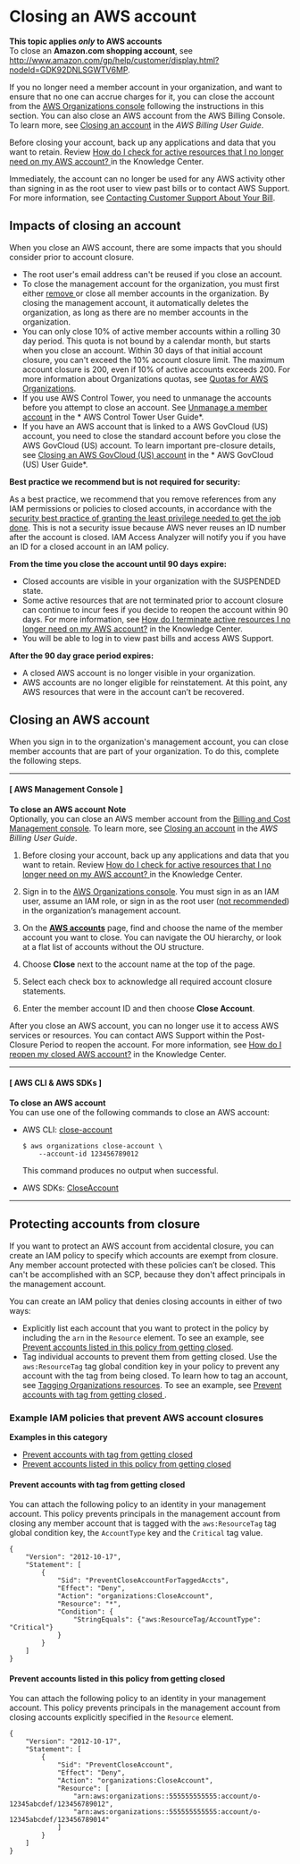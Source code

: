 # Closing an AWS account<a name="orgs_manage_accounts_close"></a>

**This topic applies ***only*** to AWS accounts**  
To close an **Amazon\.com shopping account**, see [http://www\.amazon\.com/gp/help/customer/display\.html?nodeId=GDK92DNLSGWTV6MP](http://www.amazon.com/gp/help/customer/display.html?nodeId=GDK92DNLSGWTV6MP)\.

If you no longer need a member account in your organization, and want to ensure that no one can accrue charges for it, you can close the account from the [AWS Organizations console](https://console.aws.amazon.com/organizations/v2) following the instructions in this section\. You can also close an AWS account from the AWS Billing Console\. To learn more, see [Closing an account](https://docs.aws.amazon.com/awsaccountbilling/latest/aboutv2/close-account.html) in the *AWS Billing User Guide*\.

Before closing your account, back up any applications and data that you want to retain\. Review [How do I check for active resources that I no longer need on my AWS account? ](https://aws.amazon.com/premiumsupport/knowledge-center/check-for-active-resources/) in the Knowledge Center\. 

Immediately, the account can no longer be used for any AWS activity other than signing in as the root user to view past bills or to contact AWS Support\. For more information, see [Contacting Customer Support About Your Bill](https://docs.aws.amazon.com/awsaccountbilling/latest/aboutv2/billing-get-answers.html)\.

## Impacts of closing an account<a name="orgs_account_close_impacts"></a>

When you close an AWS account, there are some impacts that you should consider prior to account closure\. 
+ The root user's email address can't be reused if you close an account\.
+ To close the management account for the organization, you must first either [remove ](orgs_manage_accounts_remove.md#orgs_manage_accounts_remove-member-account) or close all member accounts in the organization\. By closing the management account, it automatically deletes the organization, as long as there are no member accounts in the organization\.
+ You can only close 10% of active member accounts within a rolling 30 day period\. This quota is not bound by a calendar month, but starts when you close an account\. Within 30 days of that initial account closure, you can't exceed the 10% account closure limit\. The maximum account closure is 200, even if 10% of active accounts exceeds 200\. For more information about Organizations quotas, see [Quotas for AWS Organizations](orgs_reference_limits.md)\.
+ If you use AWS Control Tower, you need to unmanage the accounts before you attempt to close an account\. See [ Unmanage a member account](https://docs.aws.amazon.com/controltower/latest/userguide/unmanage-account.html) in the * AWS Control Tower User Guide*\.
+ If you have an AWS account that is linked to a AWS GovCloud \(US\) account, you need to close the standard account before you close the AWS GovCloud \(US\) account\. To learn important pre\-closure details, see [ Closing an AWS GovCloud \(US\) account](https://docs.aws.amazon.com/govcloud-us/latest/UserGuide/Closing-govcloud-account.html) in the * AWS GovCloud \(US\) User Guide*\.

**Best practice we recommend but is not required for security:**

As a best practice, we recommend that you remove references from any IAM permissions or policies to closed accounts, in accordance with the [security best practice of granting the least privilege needed to get the job done](https://docs.aws.amazon.com/IAM/latest/UserGuide/best-practices.html#grant-least-privilege)\. This is not a security issue because AWS never reuses an ID number after the account is closed\. IAM Access Analyzer will notify you if you have an ID for a closed account in an IAM policy\. 

**From the time you close the account until 90 days expire:**
+ Closed accounts are visible in your organization with the SUSPENDED state\. 
+ Some active resources that are not terminated prior to account closure can continue to incur fees if you decide to reopen the account within 90 days\. For more information, see [ How do I terminate active resources I no longer need on my AWS account?](https://aws.amazon.com/premiumsupport/knowledge-center/terminate-resources-account-closure/) in the Knowledge Center\. 
+ You will be able to log in to view past bills and access AWS Support\. 

**After the 90 day grace period expires:**
+ A closed AWS account is no longer visible in your organization\.
+ AWS accounts are no longer eligible for reinstatement\. At this point, any AWS resources that were in the account can’t be recovered\.

## Closing an AWS account<a name="orgs_account_close_proc"></a>

When you sign in to the organization's management account, you can close member accounts that are part of your organization\. To do this, complete the following steps\.

------
#### [ AWS Management Console ]

**To close an AWS account**
**Note**  
Optionally, you can close an AWS member account from the [Billing and Cost Management console](https://console.aws.amazon.com/billing)\. To learn more, see [Closing an account](https://docs.aws.amazon.com/awsaccountbilling/latest/aboutv2/close-account.html) in the *AWS Billing User Guide*\.

1.  Before closing your account, back up any applications and data that you want to retain\. Review [How do I check for active resources that I no longer need on my AWS account? ](https://aws.amazon.com/premiumsupport/knowledge-center/check-for-active-resources/) in the Knowledge Center\.

1. Sign in to the [AWS Organizations console](https://console.aws.amazon.com/organizations/v2)\. You must sign in as an IAM user, assume an IAM role, or sign in as the root user \([not recommended](https://docs.aws.amazon.com/IAM/latest/UserGuide/best-practices.html#lock-away-credentials)\) in the organization’s management account\.

1. On the **[AWS accounts](https://console.aws.amazon.com/organizations/v2/home/accounts)** page, find and choose the name of the member account you want to close\. You can navigate the OU hierarchy, or look at a flat list of accounts without the OU structure\. 

1. Choose **Close** next to the account name at the top of the page\.

1. Select each check box to acknowledge all required account closure statements\. 

1. Enter the member account ID and then choose **Close Account**\. 

After you close an AWS account, you can no longer use it to access AWS services or resources\. You can contact AWS Support within the Post\-Closure Period to reopen the account\. For more information, see [How do I reopen my closed AWS account?](https://aws.amazon.com/premiumsupport/knowledge-center/reopen-aws-account/) in the Knowledge Center\.

------
#### [ AWS CLI & AWS SDKs ]

**To close an AWS account**  
You can use one of the following commands to close an AWS account:
+ AWS CLI: [close\-account](https://docs.aws.amazon.com/cli/latest/reference/organizations/close-account.html)

  ```
  $ aws organizations close-account \
      --account-id 123456789012
  ```

  This command produces no output when successful\.
+ AWS SDKs: [CloseAccount](https://docs.aws.amazon.com/organizations/latest/APIReference/API_CloseAccount.html)

------

## Protecting accounts from closure<a name="orgs_account_close_policy"></a>

If you want to protect an AWS account from accidental closure, you can create an IAM policy to specify which accounts are exempt from closure\. Any member account protected with these policies can’t be closed\. This can't be accomplished with an SCP, because they don't affect principals in the management account\.

You can create an IAM policy that denies closing accounts in either of two ways:
+ Explicitly list each account that you want to protect in the policy by including the `arn` in the `Resource` element\. To see an example, see [ Prevent accounts listed in this policy from getting closed](#example_policy_prevent_close_account_arn)\.
+ Tag individual accounts to prevent them from getting closed\. Use the `aws:ResourceTag` tag global condition key in your policy to prevent any account with the tag from being closed\. To learn how to tag an account, see [Tagging Organizations resources](orgs_tagging.md)\. To see an example, see [Prevent accounts with tag from getting closed ](#example_policy_tag_close_account)\.

### Example IAM policies that prevent AWS account closures<a name="orgs_close_account_policy_examples"></a>

****Examples in this category****
+ [Prevent accounts with tag from getting closed](#example_policy_tag_close_account)
+ [Prevent accounts listed in this policy from getting closed](#example_policy_prevent_close_account_arn)

#### Prevent accounts with tag from getting closed<a name="example_policy_tag_close_account"></a>

You can attach the following policy to an identity in your management account\. This policy prevents principals in the management account from closing any member account that is tagged with the `aws:ResourceTag` tag global condition key, the `AccountType` key and the `Critical` tag value\.

```
{
    "Version": "2012-10-17",
    "Statement": [
        {
            "Sid": "PreventCloseAccountForTaggedAccts",
            "Effect": "Deny",
            "Action": "organizations:CloseAccount",
            "Resource": "*",
            "Condition": {
                "StringEquals": {"aws:ResourceTag/AccountType": "Critical"}
            }
        }
    ]
}
```

#### Prevent accounts listed in this policy from getting closed<a name="example_policy_prevent_close_account_arn"></a>

You can attach the following policy to an identity in your management account\. This policy prevents principals in the management account from closing accounts explicitly specified in the `Resource` element\. 

```
{
    "Version": "2012-10-17",
    "Statement": [
        {
            "Sid": "PreventCloseAccount",
            "Effect": "Deny",
            "Action": "organizations:CloseAccount",
            "Resource": [
                "arn:aws:organizations::555555555555:account/o-12345abcdef/123456789012",
                "arn:aws:organizations::555555555555:account/o-12345abcdef/123456789014"
            ]
        }
    ]
}
```